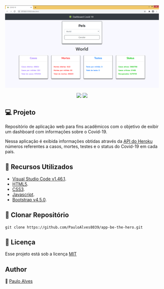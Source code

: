 ![Screenshot](https://github.com/PauloAlves8039/Dashboard-Covid-19-Javascript/blob/master/assets/img/screenshot.png)

<p align="center">
<a href="https://getbootstrap.com/docs/4.5/getting-started/introduction/"><img src="https://img.shields.io/badge/bootstrap-v4.5.0-blueviolet"></a>
<a href="https://developer.mozilla.org/pt-BR/docs/Web/JavaScript"><img src="https://img.shields.io/badge/javascript-MDN-blue"></a>
</p>

## :computer: Projeto
Repositório de aplicação web para fins acadêmicos com o objetivo de exibir um dashboard com informações sobre o Covid-19.

Nessa aplicação é exibida informações obtidas através da [API do Heroku](http://coronavirus-19-api.herokuapp.com/countries)
números referentes a casos, mortes, testes e o status do Covid-19 em cada país.  

## :wrench: Recursos Utilizados
- [Visual Studio Code v1.46.1](https://code.visualstudio.com/).
- [HTML5](https://www.w3schools.com/html/).
- [CSS3](https://www.w3schools.com/css/).
- [Javascript](https://developer.mozilla.org/pt-BR/docs/Web/JavaScript).
- [Bootstrap v4.5.0](https://getbootstrap.com/docs/4.5/getting-started/introduction/).

## :floppy_disk: Clonar Repositório

```git clone https://github.com/PauloAlves8039/app-be-the-hero.git```

## :pencil: Licença
Esse projeto está sob a licença [MIT](https://github.com/PauloAlves8039/Dashboard-Covid-19-Javascript/blob/master/LICENSE.md)

## Author
:boy: [Paulo Alves](https://github.com/PauloAlves8039)

